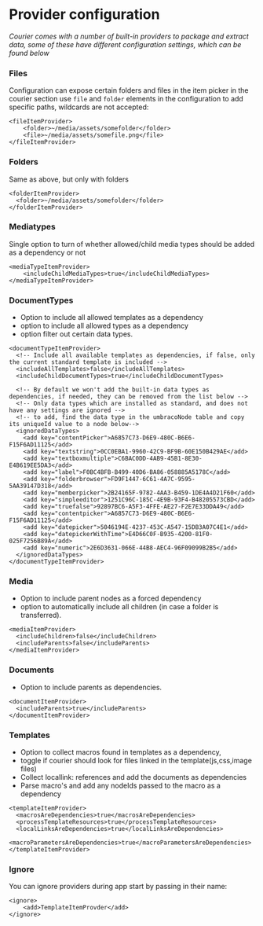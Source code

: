 # Provider configuration

_Courier comes with a number of built-in providers to package and extract data, some of these have different configuration settings, which can be found below_


### Files
Configuration can expose certain folders and files in the item picker in the courier section use `file` and `folder` elements
in the configuration to add specific paths, wildcards are not accepted:

    <fileItemProvider>
        <folder>~/media/assets/somefolder</folder>
        <file>~/media/assets/somefile.png</file>
    </fileItemProvider>

### Folders
Same as above, but only with folders

    <folderItemProvider>
      <folder>~/media/assets/somefolder</folder>
    </folderItemProvider>

### Mediatypes

Single option to turn of whether allowed/child media types should be added as a dependency or not

    <mediaTypeItemProvider>
        <includeChildMediaTypes>true</includeChildMediaTypes>
    </mediaTypeItemProvider>
  
### DocumentTypes

- Option to include all allowed templates as a dependency
- option to include all allowed types as a dependency 
- option filter out certain data types.

<!-- -->


    <documentTypeItemProvider>
      <!-- Include all available templates as dependencies, if false, only the current standard template is included -->
      <includeAllTemplates>false</includeAllTemplates>
      <includeChildDocumentTypes>true</includeChildDocumentTypes>
      
      <!-- By default we won't add the built-in data types as dependencies, if needed, they can be removed from the list below -->
      <!-- Only data types which are installed as standard, and does not have any settings are ignored -->
      <!-- to add, find the data type in the umbracoNode table and copy its uniqueId value to a node below-->
      <ignoredDataTypes>
        <add key="contentPicker">A6857C73-D6E9-480C-B6E6-F15F6AD11125</add>
        <add key="textstring">0CC0EBA1-9960-42C9-BF9B-60E150B429AE</add>
        <add key="textboxmultiple">C6BAC0DD-4AB9-45B1-8E30-E4B619EE5DA3</add>
        <add key="label">F0BC4BFB-B499-40D6-BA86-058885A5178C</add>
        <add key="folderbrowser">FD9F1447-6C61-4A7C-9595-5AA39147D318</add>
        <add key="memberpicker">2B24165F-9782-4AA3-B459-1DE4A4D21F60</add>
        <add key="simpleeditor">1251C96C-185C-4E9B-93F4-B48205573CBD</add>
        <add key="truefalse">92897BC6-A5F3-4FFE-AE27-F2E7E33DDA49</add>
        <add key="contentpicker">A6857C73-D6E9-480C-B6E6-F15F6AD11125</add>
        <add key="datepicker">5046194E-4237-453C-A547-15DB3A07C4E1</add>
        <add key="datepickerWithTime">E4D66C0F-B935-4200-81F0-025F7256B89A</add>
        <add key="numeric">2E6D3631-066E-44B8-AEC4-96F09099B2B5</add>
      </ignoredDataTypes>
    </documentTypeItemProvider>
    
    
### Media

- Option to include parent nodes as a forced dependency 
- option to automatically include all children (in case a folder is transferred).

<!-- -->

    <mediaItemProvider>
      <includeChildren>false</includeChildren>
      <includeParents>false</includeParents>
    </mediaItemProvider>

### Documents

- Option to include parents as dependencies.

<!-- -->

    <documentItemProvider>
      <includeParents>true</includeParents>
    </documentItemProvider>
    
### Templates

- Option to collect macros found in templates as a dependency, 
- toggle if courier should look for files linked in the template(js,css,image files)
- Collect locallink: references and add the documents as dependencies
- Parse macro's and add any nodeIds passed to the macro as a dependency

<!-- -->

    <templateItemProvider>
      <macrosAreDependencies>true</macrosAreDependencies>
      <processTemplateResources>true</processTemplateResources>
      <localLinksAreDependencies>true</localLinksAreDependencies>
      <macroParametersAreDependencies>true</macroParametersAreDependencies>
    </templateItemProvider>

### Ignore
You can ignore providers during app start by passing in their name:
<!-- -->

    <ignore>
        <add>TemplateItemProvder</add>
    </ignore>
